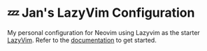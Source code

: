 # 💤 Jan's LazyVim Configuration

My personal configuration for Neovim using Lazyvim as the starter [LazyVim](https://github.com/LazyVim/LazyVim).
Refer to the [documentation](https://lazyvim.github.io/installation) to get started.
